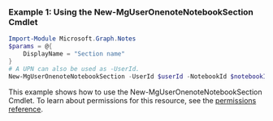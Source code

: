 ### Example 1: Using the New-MgUserOnenoteNotebookSection Cmdlet
```powershell
Import-Module Microsoft.Graph.Notes
$params = @{
	DisplayName = "Section name"
}
# A UPN can also be used as -UserId.
New-MgUserOnenoteNotebookSection -UserId $userId -NotebookId $notebookId -BodyParameter $params
```
This example shows how to use the New-MgUserOnenoteNotebookSection Cmdlet.
To learn about permissions for this resource, see the [permissions reference](/graph/permissions-reference).
